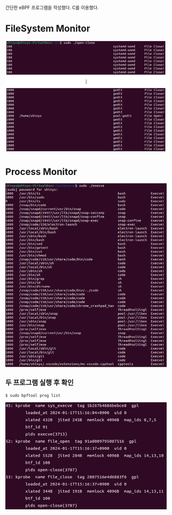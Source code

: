 간단한 eBPF 프로그램을 작성했다. C를 이용했다.


# FileSystem Monitor
<img src="../.picture/ys-open-close-출력화면.png"/>



# Process Monitor
<img src="../.picture/ys-execve-출력화면.PNG"/>



## 두 프로그램 실행 후 확인

```
$ sudo bpftool prog list
```

<img src="../.picture/ys-bpftool-prog-list-출력화면.png"/>
